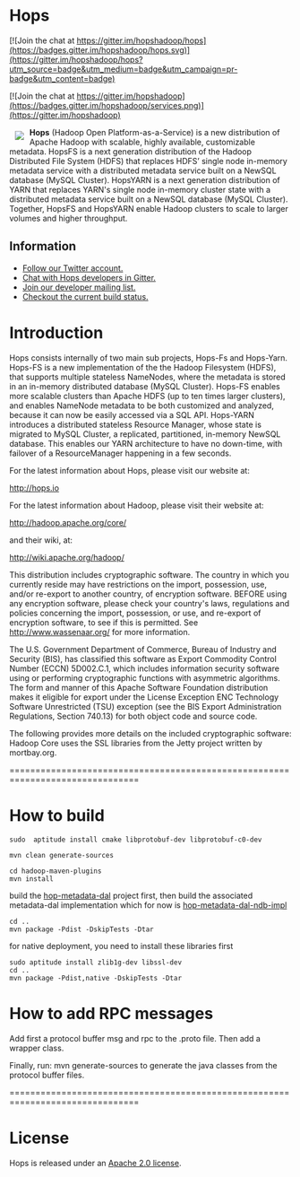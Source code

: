 # Hops

[![Join the chat at https://gitter.im/hopshadoop/hops](https://badges.gitter.im/hopshadoop/hops.svg)](https://gitter.im/hopshadoop/hops?utm_source=badge&utm_medium=badge&utm_campaign=pr-badge&utm_content=badge)

[![Join the chat at https://gitter.im/hopshadoop](https://badges.gitter.im/hopshadoop/services.png)](https://gitter.im/hopshadoop)

<a href=""><img src="http://www.hops.io/sites/default/files/hops-50x50.png" align="left" hspace="10" vspace="6"></a>

**Hops** (Hadoop Open Platform-as-a-Service) is a new distribution of Apache Hadoop with scalable, highly available, customizable metadata. HopsFS is a next generation distribution of the Hadoop Distributed File System (HDFS) that replaces HDFS’ single node in-memory metadata service with a distributed metadata service built on a NewSQL database (MySQL Cluster). HopsYARN is a next generation distribution of YARN that replaces YARN's single node in-memory cluster state  with a distributed metadata service built on a NewSQL database (MySQL Cluster). Together, HopsFS and HopsYARN enable Hadoop clusters to scale to larger volumes and higher throughput.

## Information

<ul>
<li><a href="https://twitter.com/hopshadoop">Follow our Twitter account.</a></li>
<li><a href="https://gitter.im/hopshadoop">Chat with Hops developers in Gitter.</a></li>
<li><a href="https://groups.google.com/forum/#!forum/hopshadoop">Join our developer mailing list.</a></li>
<li><a href="https://cloud17.sics.se/jenkins/view/develop/">Checkout the current build status.</a></li>
</ul>

Introduction
====
Hops consists internally of two main sub projects, Hops-Fs and Hops-Yarn. Hops-FS is a new implementation of the the Hadoop Filesystem (HDFS), that supports multiple stateless NameNodes, where the metadata is stored in an in-memory distributed database (MySQL Cluster). Hops-FS enables more scalable clusters than Apache HDFS (up to ten times larger clusters), and enables NameNode metadata to be both customized and analyzed, because it can now be easily accessed via a SQL API. Hops-YARN introduces a distributed stateless Resource Manager, whose state is migrated to MySQL Cluster, a replicated, partitioned, in-memory NewSQL database. This enables our YARN architecture to have no down-time, with failover of a ResourceManager happening in a few seconds. 

For the latest information about Hops, please visit our website at:

   http://hops.io

For the latest information about Hadoop, please visit their website at:

  http://hadoop.apache.org/core/

and their wiki, at:

   http://wiki.apache.org/hadoop/

This distribution includes cryptographic software.  The country in
which you currently reside may have restrictions on the import,
possession, use, and/or re-export to another country, of
encryption software.  BEFORE using any encryption software, please
check your country's laws, regulations and policies concerning the
import, possession, or use, and re-export of encryption software, to
see if this is permitted.  See <http://www.wassenaar.org/> for more
information.

The U.S. Government Department of Commerce, Bureau of Industry and
Security (BIS), has classified this software as Export Commodity
Control Number (ECCN) 5D002.C.1, which includes information security
software using or performing cryptographic functions with asymmetric
algorithms.  The form and manner of this Apache Software Foundation
distribution makes it eligible for export under the License Exception
ENC Technology Software Unrestricted (TSU) exception (see the BIS
Export Administration Regulations, Section 740.13) for both object
code and source code.

The following provides more details on the included cryptographic
software:
  Hadoop Core uses the SSL libraries from the Jetty project written
by mortbay.org.

===============================================================================

How to build
===
```
sudo  aptitude install cmake libprotobuf-dev libprotobuf-c0-dev

mvn clean generate-sources

cd hadoop-maven-plugins
mvn install
```
build the [hop-metadata-dal](https://github.com/hopshadoop/hops-metadata-dal) project first, then build the associated metadata-dal implementation which for now is [hop-metadata-dal-ndb-impl](https://github.com/hopshadoop/hops-metadata-dal-impl-ndb)

```
cd ..
mvn package -Pdist -DskipTests -Dtar
```
for native deployment, you need to install these libraries first
```
sudo aptitude install zlib1g-dev libssl-dev
cd ..
mvn package -Pdist,native -DskipTests -Dtar
```

How to add RPC messages
===
Add first a protocol buffer msg and rpc to the .proto file.
Then add a wrapper class.

Finally, run:
mvn generate-sources
to generate the java classes from the protocol buffer files.

===============================================================================

# License

Hops is released under an [Apache 2.0 license](LICENSE.txt).

